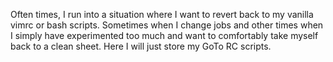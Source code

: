 Often times, I run into a situation where I want to revert back to my vanilla vimrc or bash scripts. Sometimes when I change jobs and other times when I simply have experimented too much and want to comfortably take myself back to a clean sheet.
Here I will just store my GoTo RC scripts.
